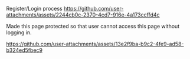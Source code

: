 
Register/Login process
https://github.com/user-attachments/assets/2244cb0c-2370-4cd7-916e-4a173ccffd4c

Made this page protected so that user cannot access this page without logging in.



https://github.com/user-attachments/assets/13e2f9ba-b9c2-4fe9-ad58-b324ed5fbec9

